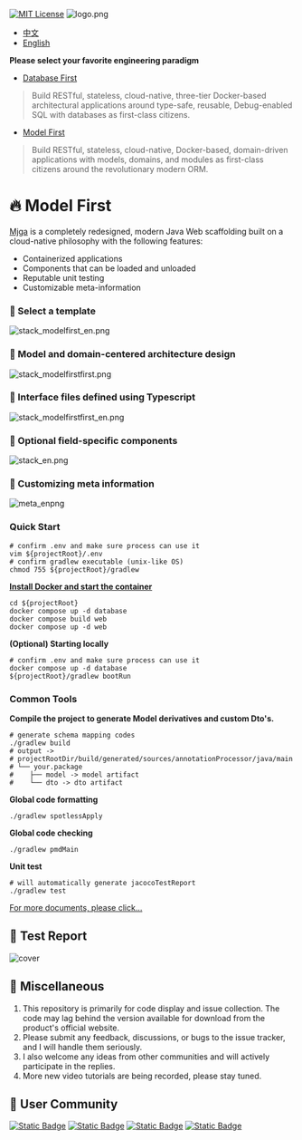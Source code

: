 [![MIT License](https://img.shields.io/badge/License-MIT-green.svg)](https://choosealicense.com/licenses/mit/)
![logo.png](asset/logo.png)

- [中文](README.md)
- [English](README_EN.md)

**Please select your favorite engineering paradigm**
- [Database First](https://github.com/ccmjga/mjga-scaffold/)

>Build RESTful, stateless, cloud-native, three-tier Docker-based architectural applications around type-safe, reusable, Debug-enabled SQL with databases as first-class citizens.

- [Model First](https://github.com/ccmjga/mjga-scaffold/tree/model-first)

>Build RESTful, stateless, cloud-native, Docker-based, domain-driven applications with models, domains, and modules as first-class citizens around the revolutionary modern ORM.

# 🔥 Model First

[Mjga](https://www.mjga.cc) is a completely redesigned, modern Java Web scaffolding built on a cloud-native philosophy with the following features:

- Containerized applications
- Components that can be loaded and unloaded
- Reputable unit testing
- Customizable meta-information

### 🥝 Select a template
![stack_modelfirst_en.png](asset/stack_modelfirst_en.png)


### 🍇 Model and domain-centered architecture design
![stack_modelfirstfirst.png](asset/architect_modelfirst.png)

### 🍉 Interface files defined using Typescript
![stack_modelfirstfirst_en.png](asset/modelfirst_ts.png)

### 🍅 Optional field-specific components

![stack_en.png](asset/option_modelfirst_en.png)

### 🍹 Customizing meta information

![meta_enpng](asset/meta_modelfirst_en.png)


### Quick Start

```shell
# confirm .env and make sure process can use it
vim ${projectRoot}/.env
# confirm gradlew executable (unix-like OS)
chmod 755 ${projectRoot}/gradlew
```
**[Install Docker and start the container](https://docs.docker.com/engine/install/)**

```shell
cd ${projectRoot}
docker compose up -d database
docker compose build web
docker compose up -d web
````

**(Optional) Starting locally**
```shell
# confirm .env and make sure process can use it
docker compose up -d database
${projectRoot}/gradlew bootRun
```

### Common Tools

**Compile the project to generate Model derivatives and custom Dto's.**
```shell
# generate schema mapping codes
./gradlew build
# output ->
# projectRootDir/build/generated/sources/annotationProcessor/java/main
# └── your.package 
#    ├── model -> model artifact
#    └── dto -> dto artifact

```

**Global code formatting**
```shell
./gradlew spotlessApply
```
**Global code checking**
```shell
./gradlew pmdMain
```

**Unit test**
```shell
# will automatically generate jacocoTestReport
./gradlew test
```

[For more documents, please click...](https://www.mjga.cc/doc/modelfirst)

## 🍓 Test Report

![cover](https://www.mjga.cc/modelfirst/test-cover.png)

## 🍟 Miscellaneous

1. This repository is primarily for code display and issue collection. The code may lag behind the version available for
   download from the product's official website.
2. Please submit any feedback, discussions, or bugs to the issue tracker, and I will handle them seriously.
3. I also welcome any ideas from other communities and will actively participate in the replies.
4. More new video tutorials are being recorded, please stay tuned.

## 🔮 User Community

[![Static Badge](https://img.shields.io/badge/blog-black?style=flat&logo=dev.to&logoSize=auto)](https://dev.to/ccmjga)
[![Static Badge](https://img.shields.io/badge/homepage-white?style=flat&logo=homepage&logoColor=%23FF0074)](https://www.mjga.cc)
[![Static Badge](https://img.shields.io/badge/twitter-blue?style=flat&logo=x)](https://x.com/Mjga212318)
[![Static Badge](https://img.shields.io/badge/discord-white?style=flat&logo=discord)](https://discord.com/invite/3XhyjEPn)
